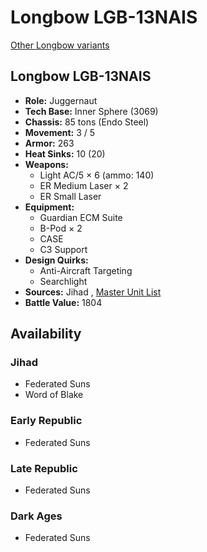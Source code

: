 # Longbow LGB-13NAIS 

[Other Longbow variants](../longbow.md) 

## Longbow LGB-13NAIS 

- **Role:** Juggernaut 
- **Tech Base:** Inner Sphere (3069) 
- **Chassis:** 85 tons (Endo Steel) 
- **Movement:** 3 / 5 
- **Armor:** 263 
- **Heat Sinks:** 10 (20) 
- **Weapons:** 
  - Light AC/5 × 6 (ammo: 140) 
  - ER Medium Laser × 2 
  - ER Small Laser 
- **Equipment:** 
  - Guardian ECM Suite 
  - B-Pod × 2 
  - CASE 
  - C3 Support 
- **Design Quirks:** 
  - Anti-Aircraft Targeting 
  - Searchlight 
- **Sources:** Jihad , [Master Unit List](http://masterunitlist.info/Unit/Details/1934/longbow-lgb-13nais) 
- **Battle Value:** 1804 

## Availability 

### Jihad 

- Federated Suns 
- Word of Blake 

### Early Republic 

- Federated Suns 

### Late Republic 

- Federated Suns 

### Dark Ages 

- Federated Suns 

